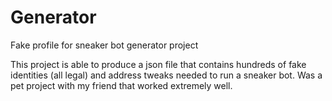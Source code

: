 # Generator
Fake profile for sneaker bot generator project

This project is able to produce a json file that contains hundreds of fake identities (all legal) and address tweaks needed to
run a sneaker bot. Was a pet project with my friend that worked extremely well.
